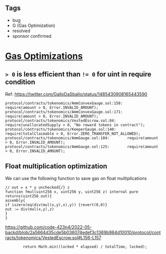 ## Tags

- bug
- G (Gas Optimization)
- resolved
- sponsor confirmed

# [Gas Optimizations](https://github.com/code-423n4/2022-05-backd-findings/issues/170) 

## `> 0` is less efficient than `!= 0` for uint in require condition
Ref: https://twitter.com/GalloDaSballo/status/1485430908165443590
```
protocol/contracts/tokenomics/AmmConvexGauge.sol:158:        require(amount > 0, Error.INVALID_AMOUNT);
protocol/contracts/tokenomics/AmmConvexGauge.sol:171:        require(amount > 0, Error.INVALID_AMOUNT);
protocol/contracts/tokenomics/VestedEscrow.sol:84:        require(unallocatedSupply > 0, "No reward tokens in contract");
protocol/contracts/tokenomics/KeeperGauge.sol:140:        require(totalClaimable > 0, Error.ZERO_TRANSFER_NOT_ALLOWED);
protocol/contracts/tokenomics/AmmGauge.sol:104:        require(amount > 0, Error.INVALID_AMOUNT);
protocol/contracts/tokenomics/AmmGauge.sol:125:        require(amount > 0, Error.INVALID_AMOUNT);
```

## Float multiplication optimization
We can use the following function to save gas on float multiplications
```
// out = x * y unchecked{/} z
function fmul(uint256 x, uint256 y, uint256 z) internal pure returns(uint256 out){
assembly{
if iszero(eq(div(mul(x,y),x),y)) {revert(0,0)}
out := div(mul(x,y),z)
}
}
```

https://github.com/code-423n4/2022-05-backd/blob/2a5664d35cde5b036074edef3c1369b984d10010/protocol/contracts/tokenomics/VestedEscrow.sol#L156-L157

```solidity
        return Math.min((locked * elapsed) / totalTime, locked);

```